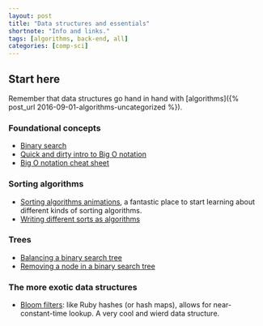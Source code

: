 ```yaml
---
layout: post
title: "Data structures and essentials"
shortnote: "Info and links."
tags: [algorithms, back-end, all]
categories: [comp-sci]
---
```


## Start here
Remember that data structures go hand in hand with [algorithms]({% post_url 2016-09-01-algorithms-uncategorized %}).

### Foundational concepts
* [Binary search](http://fluxusfrequency.github.io/blog/2014/01/31/building-a-binary-search/)
* [Quick and dirty intro to Big O notation](http://blog.honeybadger.io/a-rubyist-s-guide-to-big-o-notation/)
* [Big O notation cheat sheet](http://bigocheatsheet.com/)

### Sorting algorithms
* [Sorting algorithms animations](http://www.sorting-algorithms.com/), a fantastic place to start learning about different kinds of sorting algorithms.
* [Writing different sorts as algorithms](https://www.nczonline.net/blog/tag/algorithms/)

### Trees
* [Balancing a binary search tree](http://www.stoimen.com/blog/2012/07/03/computer-algorithms-balancing-a-binary-search-tree/)
* [Removing a node in a binary search tree](http://www.algolist.net/Data_structures/Binary_search_tree/Removal)

### The more exotic data structures
* [Bloom filters](https://subvisual.co/blog/posts/96-a-look-into-bloom-filters-with-ruby): like Ruby hashes (or hash maps), allows for near-constant-time lookup. A very cool and wierd data structure.

